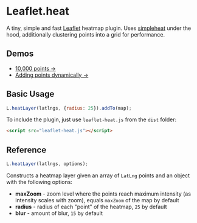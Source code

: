 Leaflet.heat
==========

A tiny, simple and fast [Leaflet](http://leafletjs.com) heatmap plugin.
Uses [simpleheat](https://github.com/mourner/simpleheat) under the hood,
additionally clustering points into a grid for performance.

## Demos

- [10,000 points &rarr;](http://leaflet.github.io/Leaflet.heat/demo)
- [Adding points dynamically &rarr;](http://leaflet.github.io/Leaflet.heat/demo/draw.html)

## Basic Usage

```js
L.heatLayer(latlngs, {radius: 25}).addTo(map);
```

To include the plugin, just use `leaflet-heat.js` from the `dist` folder:

```html
<script src="leaflet-heat.js"></script>
```

## Reference

```js
L.heatLayer(latlngs, options);
```

Constructs a heatmap layer given an array of `LatLng` points and an object with the following options:

- **maxZoom** - zoom level where the points reach maximum intensity (as intensity scales with zoom),
  equals `maxZoom` of the map by default
- **radius** - radius of each "point" of the heatmap, `25` by default
- **blur** - amount of blur, `15` by default
